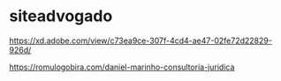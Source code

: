 # siteadvogado

https://xd.adobe.com/view/c73ea9ce-307f-4cd4-ae47-02fe72d22829-926d/

https://romulogobira.com/daniel-marinho-consultoria-juridica
